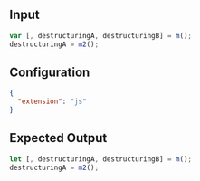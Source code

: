 
## Input
```javascript input
var [, destructuringA, destructuringB] = m();
destructuringA = m2();
```

## Configuration
```json configuration
{
  "extension": "js"
}
```

## Expected Output
```javascript expected output
let [, destructuringA, destructuringB] = m();
destructuringA = m2();
```
